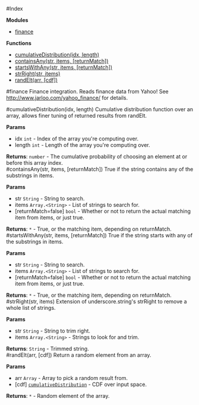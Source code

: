 #Index

**Modules**

* [finance](#module_finance)

**Functions**

* [cumulativeDistribution(idx, length)](#cumulativeDistribution)
* [containsAny(str, items, [returnMatch])](#containsAny)
* [startsWithAny(str, items, [returnMatch])](#startsWithAny)
* [strRight(str, items)](#strRight)
* [randElt(arr, [cdf])](#randElt)
 
<a name="module_finance"></a>
#finance
Finance integration. Reads finance data from Yahoo!  See http://www.jarloo.com/yahoo_finance/ for details.

<a name="cumulativeDistribution"></a>
#cumulativeDistribution(idx, length)
Cumulative distribution function over an array, allows finer tuning of returned results from randElt.

**Params**

- idx `int` - Index of the array you're computing over.  
- length `int` - Length of the array you're computing over.  

**Returns**: `number` - The cumulative probability of choosing an element at or before this array index.  
<a name="containsAny"></a>
#containsAny(str, items, [returnMatch])
True if the string contains any of the substrings in items.

**Params**

- str `String` - String to search.  
- items `Array.<String>` - List of strings to search for.  
- \[returnMatch=false\] `bool` - Whether or not to return the actual matching item from items, or just true.  

**Returns**: `*` - True, or the matching item, depending on returnMatch.  
<a name="startsWithAny"></a>
#startsWithAny(str, items, [returnMatch])
True if the string starts with any of the substrings in items.

**Params**

- str `String` - String to search.  
- items `Array.<String>` - List of strings to search for.  
- \[returnMatch=false\] `bool` - Whether or not to return the actual matching item from items, or just true.  

**Returns**: `*` - True, or the matching item, depending on returnMatch.  
<a name="strRight"></a>
#strRight(str, items)
Extension of underscore.string's strRight to remove a whole list of strings.

**Params**

- str `String` - String to trim right.  
- items `Array.<String>` - Strings to look for and trim.  

**Returns**: `String` - Trimmed string.  
<a name="randElt"></a>
#randElt(arr, [cdf])
Return a random element from an array.

**Params**

- arr `Array` - Array to pick a random result from.  
- \[cdf\] <code>[cumulativeDistribution](#cumulativeDistribution)</code> - CDF over input space.  

**Returns**: `*` - Random element of the array.  
